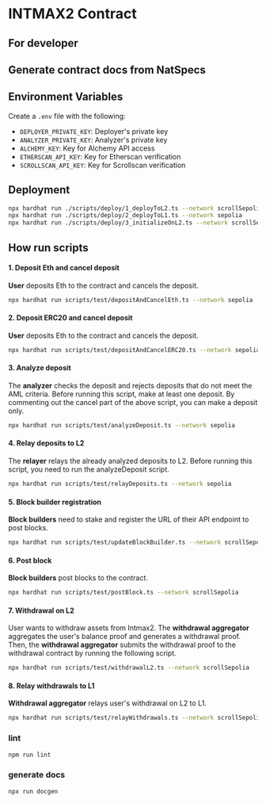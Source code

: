 # INTMAX2 Contract

## For developer

## Generate contract docs from NatSpecs

## Environment Variables

Create a `.env` file with the following:

- `DEPLOYER_PRIVATE_KEY`: Deployer's private key
- `ANALYZER_PRIVATE_KEY`: Analyzer's private key
- `ALCHEMY_KEY`: Key for Alchemy API access
- `ETHERSCAN_API_KEY`: Key for Etherscan verification
- `SCROLLSCAN_API_KEY`: Key for Scrollscan verification

## Deployment

```sh
npx hardhat run ./scripts/deploy/1_deployToL2.ts --network scrollSepolia
npx hardhat run ./scripts/deploy/2_deployToL1.ts --network sepolia
npx hardhat run ./scripts/deploy/3_initializeOnL2.ts --network scrollSepolia
```

## How run scripts

#### 1. Deposit Eth and cancel deposit

**User** deposits Eth to the contract and cancels the deposit.

```sh
npx hardhat run scripts/test/depositAndCancelEth.ts --network sepolia
```

#### 2. Deposit ERC20 and cancel deposit

**User** deposits Eth to the contract and cancels the deposit.

```sh
npx hardhat run scripts/test/depositAndCancelERC20.ts --network sepolia
```

#### 3. Analyze deposit

The **analyzer** checks the deposit and rejects deposits that do not meet the AML criteria.
Before running this script, make at least one deposit.
By commenting out the cancel part of the above script, you can make a deposit only.

```sh
npx hardhat run scripts/test/analyzeDeposit.ts --network sepolia
```

#### 4. Relay deposits to L2

The **relayer** relays the already analyzed deposits to L2.
Before running this script, you need to run the analyzeDeposit script.

```sh
npx hardhat run scripts/test/relayDeposits.ts --network sepolia
```

#### 5. Block builder registration

**Block builders** need to stake and register the URL of their API endpoint to post blocks.

```sh
npx hardhat run scripts/test/updateBlockBuilder.ts --network scrollSepolia
```

#### 6. Post block

**Block builders** post blocks to the contract.

```sh
npx hardhat run scripts/test/postBlock.ts --network scrollSepolia
```

#### 7. Withdrawal on L2

User wants to withdraw assets from Intmax2. The **withdrawal aggregator** aggregates the user's balance proof and generates a withdrawal proof. Then, the **withdrawal aggregator** submits the withdrawal proof to the withdrawal contract by running the following script.

```sh
npx hardhat run scripts/test/withdrawalL2.ts --network scrollSepolia
```

#### 8. Relay withdrawals to L1

**Withdrawal aggregator** relays user's withdrawal on L2 to L1.

```sh
npx hardhat run scripts/test/relayWithdrawals.ts --network scrollSepolia
```

### lint

```sh
npm run lint
```

### generate docs

```sh
npx run docgen
```
